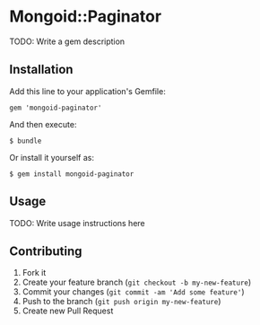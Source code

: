 # Mongoid::Paginator

TODO: Write a gem description

## Installation

Add this line to your application's Gemfile:

    gem 'mongoid-paginator'

And then execute:

    $ bundle

Or install it yourself as:

    $ gem install mongoid-paginator

## Usage

TODO: Write usage instructions here

## Contributing

1. Fork it
2. Create your feature branch (`git checkout -b my-new-feature`)
3. Commit your changes (`git commit -am 'Add some feature'`)
4. Push to the branch (`git push origin my-new-feature`)
5. Create new Pull Request
